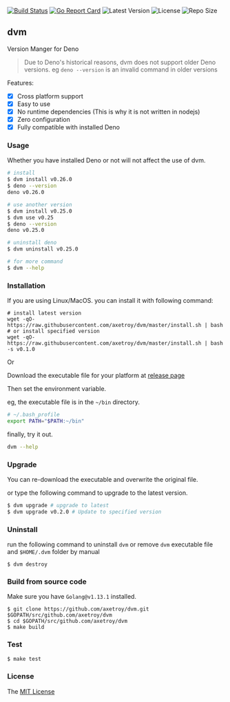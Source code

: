[![Build Status](https://github.com/axetroy/dvm/workflows/test/badge.svg)](https://github.com/axetroy/dvm/actions)
[![Go Report Card](https://goreportcard.com/badge/github.com/axetroy/dvm)](https://goreportcard.com/report/github.com/axetroy/dvm)
![Latest Version](https://img.shields.io/github/v/release/axetroy/dvm.svg)
![License](https://img.shields.io/github/license/axetroy/dvm.svg)
![Repo Size](https://img.shields.io/github/repo-size/axetroy/dvm.svg)

## dvm

Version Manger for Deno

> Due to Deno's historical reasons, dvm does not support older Deno versions. 
> eg `deno --version` is an invalid command in older versions

Features:

- [x] Cross platform support
- [x] Easy to use
- [x] No runtime dependencies (This is why it is not written in nodejs)
- [x] Zero configuration
- [x] Fully compatible with installed Deno

### Usage

Whether you have installed Deno or not will not affect the use of dvm.

```bash
# install
$ dvm install v0.26.0
$ deno --version
deno v0.26.0

# use another version
$ dvm install v0.25.0
$ dvm use v0.25
$ deno --version
deno v0.25.0

# uninstall deno
$ dvm uninstall v0.25.0

# for more command
$ dvm --help
```

### Installation

If you are using Linux/MacOS. you can install it with following command:

```shell
# install latest version
wget -qO- https://raw.githubusercontent.com/axetroy/dvm/master/install.sh | bash
# or install specified version
wget -qO- https://raw.githubusercontent.com/axetroy/dvm/master/install.sh | bash -s v0.1.0
```

Or

Download the executable file for your platform at [release page](https://github.com/axetroy/dvm/releases)

Then set the environment variable.

eg, the executable file is in the `~/bin` directory.

```bash
# ~/.bash_profile
export PATH="$PATH:~/bin"
```

finally, try it out.

```bash
dvm --help
```

### Upgrade

You can re-download the executable and overwrite the original file.

or type the following command to upgrade to the latest version.

```bash
$ dvm upgrade # upgrade to latest
$ dvm upgrade v0.2.0 # Update to specified version
```

### Uninstall

run the following command to uninstall `dvm` or remove `dvm` executable file and `$HOME/.dvm` folder by manual

```shell
$ dvm destroy
```

### Build from source code

Make sure you have `Golang@v1.13.1` installed.

```shell
$ git clone https://github.com/axetroy/dvm.git $GOPATH/src/github.com/axetroy/dvm
$ cd $GOPATH/src/github.com/axetroy/dvm
$ make build
```

### Test

```bash
$ make test
```

### License

The [MIT License](LICENSE)